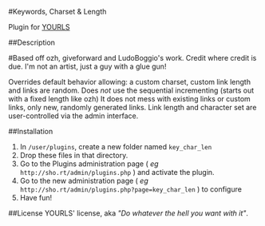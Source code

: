 #Keywords, Charset & Length


Plugin for [YOURLS](http://yourls.org)

##Description

#Based off ozh, giveforward and LudoBoggio's work. Credit where credit is due. I'm not an artist, just a guy with a glue gun!

Overrides default behavior allowing: a custom charset, custom link length and links are random. 
Does *not* use the sequential incrementing (starts out with a fixed length like ozh)
It does not mess with existing links or custom links, only new, randomly generated links.
Link length and character set are user-controlled via the admin interface.

##Installation
1. In `/user/plugins`, create a new folder named `key_char_len`
2. Drop these files in that directory.
3. Go to the Plugins administration page ( *eg* `http://sho.rt/admin/plugins.php` ) and activate the plugin.
4. Go to the new administration page ( *eg* `http://sho.rt/admin/plugins.php?page=key_char_len` ) to configure
5. Have fun!

##License
YOURLS' license, aka *"Do whatever the hell you want with it"*.
